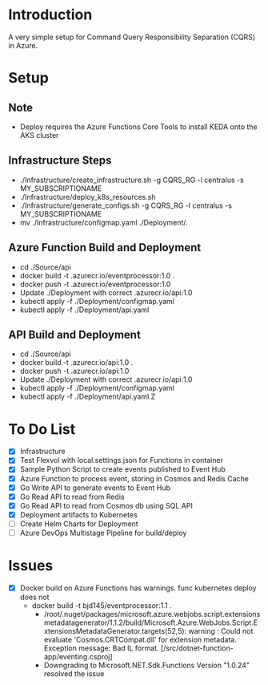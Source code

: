 # Introduction
A very simple setup for Command Query Responsibility Separation (CQRS) in Azure. 

# Setup
## Note 
* Deploy requires the Azure Functions Core Tools to install KEDA onto the AKS cluster 

## Infrastructure Steps
* ./Infrastructure/create_infrastructure.sh -g CQRS_RG -l centralus -s MY_SUBSCRIPTIONAME
* ./Infrastructure/deploy_k8s_resources.sh
* ./Infrastructure/generate_configs.sh -g CQRS_RG -l centralus -s MY_SUBSCRIPTIONAME
* mv ./Infrastructure/configmap.yaml ./Deployment/.

## Azure Function Build and Deployment
* cd ./Source/api
* docker build -t <acr>.azurecr.io/eventprocessor:1.0 .
* docker push -t <acr>.azurecr.io/eventprocessor:1.0
* Update ./Deployment with correct <acr>.azurecr.io/api:1.0
* kubectl apply -f ./Deployment/configmap.yaml
* kubectl apply -f ./Deployment/api.yaml

## API Build and Deployment
* cd ./Source/api
* docker build -t <acr>.azurecr.io/api:1.0 .
* docker push -t <acr>.azurecr.io/api:1.0
* Update ./Deployment with correct <acr>.azurecr.io/api:1.0
* kubectl apply -f ./Deployment/configmap.yaml
* kubectl apply -f ./Deployment/api.yaml
Z
# To Do List 
- [x] Infrastructure 
- [x] Test Flexvol with local.settings.json for Functions in container
- [x] Sample Python Script to create events published to Event Hub
- [x] Azure Function to process event, storing in Cosmos and Redis Cache
- [x] Go Write API to generate events to Event Hub 
- [x] Go Read API to read from Redis 
- [x] Go Read API to read from Cosmos db using SQL API
- [x] Deployment artifacts to Kubernetes
- [ ] Create Helm Charts for Deployment 
- [ ] Azure DevOps Multistage Pipeline for build/deploy

# Issues
- [x] Docker build on Azure Functions has warnings. func kubernetes deploy does not
    * docker build -t bjd145/eventprocessor:1.1 . 
        * /root/.nuget/packages/microsoft.azure.webjobs.script.extensionsmetadatagenerator/1.1.2/build/Microsoft.Azure.WebJobs.Script.ExtensionsMetadataGenerator.targets(52,5): warning :     Could not evaluate 'Cosmos.CRTCompat.dll' for extension metadata. Exception message: Bad IL format. [/src/dotnet-function-app/eventing.csproj]
        * Downgrading to Microsoft.NET.Sdk.Functions Version "1.0.24" resolved the issue